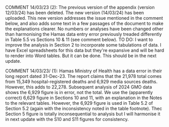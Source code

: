 COMMENT 14/03/23 (2):
The previous version of the appendix (version 12/03/24) has been deleted. The new version (14/03/24) has been uploaded. This new version addresses the issue mentioned in the comment below, and also adds some text in a few passages of the document to make the explanations clearer. No numbers or analyses have been changed other than harmonising the Hamas data entry error previously treaded differently in Table 5.5 vs Sections 10 & 11 (see comment below). TO DO: I want to improve the analysis in Section 2 to incorporate some tabulations of data. I have Excel spreadsheets for this data but they're expansive and will be hard to render into Word tables. But it can be done. This should be in the next update.

COMMENT 14/03/23/ (1):
Hamas Ministry of Health has a data error in their long report dated 31-Dec-23. The report claims that the 21,978 total comes from 15,349 hospital-registered deaths and 6,929 media sources deaths. However, this adds to 22,278. Subsequent analysis of 2024 GMO data shows the 6,929 figure is in error, not the total. We use the (apparently correct) 6,629 figure in Sections 10 and 11, with an explanation in the Notes to the relevant tables. However, the 6,929 figure is used in Table 5.2 of Section 5.2 (again with the inconsistency noted in the table footnote). Thec Section 5 figure is totally inconsequential to analysis but I will harmonise it in next update with the S10 and S11 figures for consistency.
